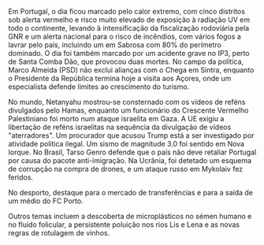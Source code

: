 Em Portugal, o dia ficou marcado pelo calor extremo, com cinco distritos sob alerta vermelho e risco muito elevado de exposição à radiação UV em todo o continente, levando à intensificação da fiscalização rodoviária pela GNR e um alerta nacional para o risco de incêndios, com vários fogos a lavrar pelo país, incluindo um em Sabrosa com 80% do perímetro dominado. O dia foi também marcado por um acidente grave no IP3, perto de Santa Comba Dão, que provocou duas mortes. No campo da política, Marco Almeida (PSD) não exclui alianças com o Chega em Sintra, enquanto o Presidente da República termina hoje a visita aos Açores, onde um especialista defende limites ao crescimento do turismo.

No mundo, Netanyahu mostrou-se consternado com os vídeos de reféns divulgados pelo Hamas, enquanto um funcionário do Crescente Vermelho Palestiniano foi morto num ataque israelita em Gaza. A UE exigiu a libertação de reféns israelitas na sequência da divulgação de vídeos "aterradores". Um procurador que acusou Trump está a ser investigado por atividade política ilegal. Um sismo de magnitude 3.0 foi sentido em Nova Iorque. No Brasil, Tarso Genro defende que o país não deve retaliar Portugal por causa do pacote anti-imigração. Na Ucrânia, foi detetado um esquema de corrupção na compra de drones, e um ataque russo em Mykolaiv fez feridos.

No desporto, destaque para o mercado de transferências e para a saída de um médio do FC Porto.

Outros temas incluem a descoberta de microplásticos no sémen humano e no fluido folicular, a persistente poluição nos rios Lis e Lena e as novas regras de rotulagem de vinhos.